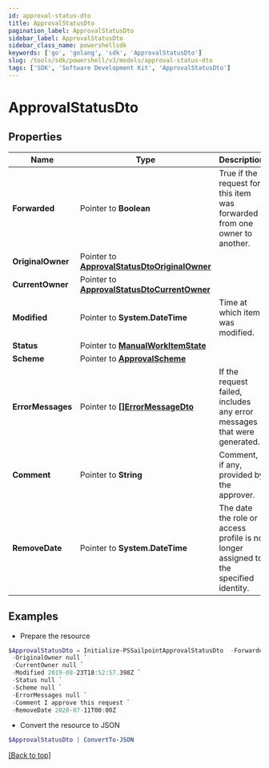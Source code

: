 ```yaml
---
id: approval-status-dto
title: ApprovalStatusDto
pagination_label: ApprovalStatusDto
sidebar_label: ApprovalStatusDto
sidebar_class_name: powershellsdk
keywords: ['go', 'golang', 'sdk', 'ApprovalStatusDto'] 
slug: /tools/sdk/powershell/v3/models/approval-status-dto
tags: ['SDK', 'Software Development Kit', 'ApprovalStatusDto']
---
```



# ApprovalStatusDto

## Properties

Name | Type | Description | Notes
------------ | ------------- | ------------- | -------------
**Forwarded** |  Pointer to **Boolean** | True if the request for this item was forwarded from one owner to another. | [optional] [default to $false]
**OriginalOwner** |  Pointer to [**ApprovalStatusDtoOriginalOwner**](approval-status-dto-original-owner) |  | [optional] 
**CurrentOwner** |  Pointer to [**ApprovalStatusDtoCurrentOwner**](approval-status-dto-current-owner) |  | [optional] 
**Modified** |  Pointer to **System.DateTime** | Time at which item was modified. | [optional] 
**Status** |  Pointer to [**ManualWorkItemState**](manual-work-item-state) |  | [optional] 
**Scheme** |  Pointer to [**ApprovalScheme**](approval-scheme) |  | [optional] 
**ErrorMessages** |  Pointer to [**[]ErrorMessageDto**](error-message-dto) | If the request failed, includes any error messages that were generated. | [optional] 
**Comment** |  Pointer to **String** | Comment, if any, provided by the approver. | [optional] 
**RemoveDate** |  Pointer to **System.DateTime** | The date the role or access profile is no longer assigned to the specified identity. | [optional] 

## Examples

- Prepare the resource
```powershell
$ApprovalStatusDto = Initialize-PSSailpointApprovalStatusDto  -Forwarded false `
 -OriginalOwner null `
 -CurrentOwner null `
 -Modified 2019-08-23T18:52:57.398Z `
 -Status null `
 -Scheme null `
 -ErrorMessages null `
 -Comment I approve this request `
 -RemoveDate 2020-07-11T00:00Z
```

- Convert the resource to JSON
```powershell
$ApprovalStatusDto | ConvertTo-JSON
```


[[Back to top]](#) 

